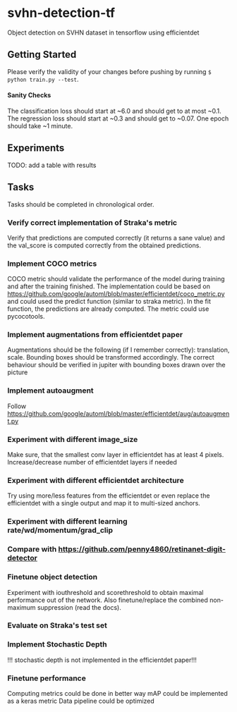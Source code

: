 # svhn-detection-tf
Object detection on SVHN dataset in tensorflow using efficientdet

## Getting Started
Please verify the validity of your changes before pushing by running `$ python train.py --test`.

#### Sanity Checks
The classification loss should start at ~6.0 and should get to at most ~0.1.
The regression loss should start at ~0.3 and should get to ~0.07.
One epoch should take ~1 minute.

## Experiments
TODO: add a table with results

## Tasks
Tasks should be completed in chronological order.

### Verify correct implementation of Straka's metric
Verify that predictions are computed correctly (it returns a sane value) and the val_score is computed correctly from the obtained predictions.

### Implement COCO metrics
COCO metric should validate the performance of the model during training and after the training finished. The implementation could be based on https://github.com/google/automl/blob/master/efficientdet/coco_metric.py and could used the predict function (similar to straka metric). In the fit function, the predictions are already computed. The metric could use pycocotools.

### Implement augmentations from efficientdet paper
Augmentations should be the following (if I remember correctly): translation, scale. Bounding boxes should be transformed accordingly. The correct behaviour should be verified in jupiter with bounding boxes drawn over the picture

### Implement autoaugment
Follow https://github.com/google/automl/blob/master/efficientdet/aug/autoaugment.py

### Experiment with different image_size
Make sure, that the smallest conv layer in efficientdet has at least 4 pixels. Increase/decrease number of efficientdet layers if needed

### Experiment with different efficientdet architecture
Try using more/less features from the efficientdet or even replace the efficientdet with a single output and map it to multi-sized anchors.

### Experiment with different learning rate/wd/momentum/grad_clip

### Compare with https://github.com/penny4860/retinanet-digit-detector

### Finetune object detection
Experiment with iouthreshold and scorethreshold to obtain maximal performance out of the network. Also finetune/replace the combined non-maximum suppression (read the docs).

### Evaluate on Straka's test set

### Implement Stochastic Depth
!!! stochastic depth is not implemented in the efficientdet paper!!!

### Finetune performance
Computing metrics could be done in better way
mAP could be implemented as a keras metric
Data pipeline could be optimized

